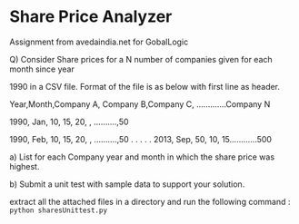 Share Price Analyzer
==================

Assignment from avedaindia.net for GobalLogic

 Q)   Consider Share prices for a N number of companies given for each month since year     
 
1990 in a CSV file.  Format of the file is as below with first line as header.
 
Year,Month,Company A, Company B,Company C, .............Company N
 
1990, Jan, 10, 15, 20, , ..........,50

 
1990, Feb, 10, 15, 20, , ..........,50
.
.
.
.
.
2013, Sep, 50, 10, 15............500

a) List for each Company year and month in which the share price was highest.

b) Submit a unit test with sample data to support your solution.  


extract all the attached files in a directory and run the following command :
<code>
python sharesUnittest.py
</code>

  
  
